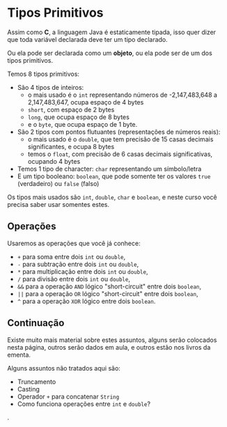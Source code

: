 # Tipos Primitivos

Assim como **C**, a linguagem Java é estaticamente tipada, isso quer dizer que toda variável declarada deve ter um tipo declarado.

Ou ela pode ser declarada como um **objeto**, ou ela pode ser de um dos tipos primitivos.

Temos 8 tipos primitivos:
* São 4 tipos de inteiros:
    * o mais usado é o `int` representando números de -2,147,483,648 a 2,147,483,647, ocupa espaço de 4 bytes
    * `short`, com espaço de 2 bytes
    * `long`, que ocupa espaço de 8 bytes
    * e o `byte`, que ocupa espaço de 1 byte.
* São 2 tipos com pontos flutuantes (representações de números reais):
    * o mais usado é o `double`, que tem precisão de 15 casas decimais significantes, e ocupa 8 bytes
    * temos o `float`, com precisão de 6 casas decimais significativas, ocupando 4 bytes
* Temos 1 tipo de character: `char` representando um símbolo/letra
* E um tipo booleano: `boolean`, que pode somente ter os valores `true` (verdadeiro) ou `false` (falso)


Os tipos mais usados são `int`, `double`, `char` e `boolean`, e neste curso você precisa saber usar somentes estes.

## Operações

Usaremos as operações que você já conhece:
 - `+` para soma entre dois `int` ou `double`,
 - `-` para subtração entre dois `int` ou `double`,
 - `*` para multiplicação entre dois `int` ou `double`,
 - `/` para divisão entre dois `int` ou `double`,
 - `&&` para a operação `AND` lógico "short-circuit" entre dois `boolean`,
 - `||` para a operação `OR` lógico "short-circuit" entre dois `boolean`,
 - `^` para a operação `XOR` lógico entre dois `boolean`.

## Continuação

Existe muito mais material sobre estes assuntos, alguns serão colocados nesta página, outros serão dados em aula, e outros estão nos livros da ementa.

Alguns assuntos não tratados aqui são:
 - Truncamento
 - Casting
 - Operador `+` para concatenar `String`
 - Como funciona operações entre `int` e `double`?

.
